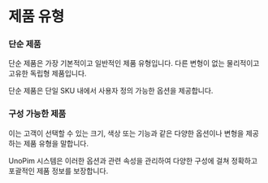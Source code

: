 # 제품 유형

### 단순 제품

단순 제품은 가장 기본적이고 일반적인 제품 유형입니다. 다른 변형이 없는 물리적이고 고유한 독립형 제품입니다.

단순 제품은 단일 SKU 내에서 사용자 정의 가능한 옵션을 제공합니다.

### 구성 가능한 제품

이는 고객이 선택할 수 있는 크기, 색상 또는 기능과 같은 다양한 옵션이나 변형을 제공하는 제품 유형을 말합니다.

UnoPim 시스템은 이러한 옵션과 관련 속성을 관리하여 다양한 구성에 걸쳐 정확하고 포괄적인 제품 정보를 보장합니다.
